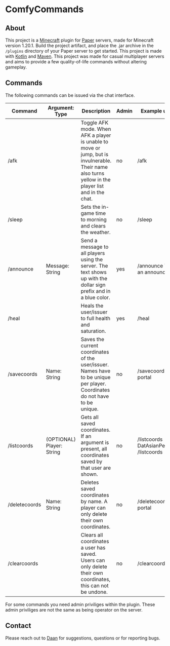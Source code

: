 # ComfyCommands
## About
This project is a [Minecraft](https://www.minecraft.net/en-us) plugin for [Paper](https://papermc.io/) servers, made for Minecraft version 1.20.1. Build the project artifact, and place the .jar archive in the ```/plugins``` directory of your Paper server to get started.
This project is made with [Kotlin](https://kotlinlang.org/) and [Maven](https://maven.apache.org/). This project was made for casual multiplayer servers and aims to provide a few quality-of-life commands without altering gameplay.

## Commands
The following commands can be issued via the chat interface.

| Command       | Argument: Type            | Description                                                                                                                                         | Admin | Example usage                             |
|---------------|---------------------------|-----------------------------------------------------------------------------------------------------------------------------------------------------|-------|-------------------------------------------|
| /afk          |                           | Toggle AFK mode. When AFK a player is unable to move or jump, but is invulnerable. Their name also turns yellow in the player list and in the chat. | no    | /afk                                      |
| /sleep        |                           | Sets the in-game time to morning and clears the weather.                                                                                            | no    | /sleep                                    |
| /announce     | Message: String           | Send a message to all players using the server. The text shows up with the dollar sign prefix and in a blue color.                                  | yes   | /announce This is an announcement.        |
| /heal         |                           | Heals the user/issuer to full health and saturation.                                                                                                | yes   | /heal                                     |
| /savecoords   | Name: String              | Saves the current coordinates of the user/issuer. Names have to be unique per player. Coordinates do not have to be unique.                         | no    | /savecoords portal                        |
| /listcoords   | (OPTIONAL) Player: String | Gets all saved coordinates. If an argument is present, all coordinates saved by that user are shown.                                                | no    | /listcoords DatAsianPesuasio, /listcoords |
| /deletecoords | Name: String              | Deletes saved coordinates by name. A player can only delete  their own coordinates.                                                                 | no    | /deletecoords portal                      |
| /clearcoords  |                           | Clears all coordinates a user has saved. Users can only delete their own coordinates, this can not be undone.                                       | no    | /clearcoords                              |

For some commands you need admin priviliges within the plugin. These admin priviliges are not the same as being operator on the server.

## Contact
Please reach out to [Daan](mailto:daan.brocatus@outlook.com) for suggestions, questions or for reporting bugs. 